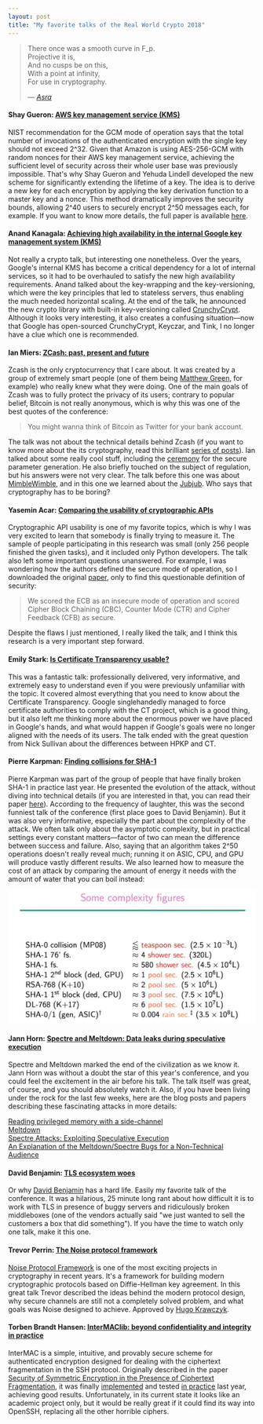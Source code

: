 ```yaml
---
layout: post
title: "My favorite talks of the Real World Crypto 2018"
---
```

>There once was a smooth curve in F_p.  
Projective it is,  
And no cusps be on this,  
With a point at infinity,  
For use in cryptography.
>
> — <cite>[Asra](https://www.youtube.com/watch?v=o4U0Gfh-0L4&t=950)</cite>

#### Shay Gueron: [AWS key management service (KMS)][shay-gueron]

NIST recommendation for the GCM mode of operation says
that the total number of invocations of the authenticated
encryption with the single key should not exceed 2^32.
Given that Amazon is using AES-256-GCM with random nonces
for their AWS key management service, achieving the sufficient
level of security across their whole user base was previously
impossible. That's why Shay Gueron and Yehuda Lindell developed
the new scheme for significantly extending the lifetime of a key.
The idea is to derive a new key for each encryption by applying
the key derivation function to a master key and a nonce. This
method dramatically improves the security bounds, allowing
2^40 users to securely encrypt 2^50 messages each, for example.
If you want to know more details, the full paper is available
[here](https://eprint.iacr.org/2017/702.pdf).

#### Anand Kanagala: [Achieving high availability in the internal Google key management system (KMS)][anand-kanagala]

Not really a crypto talk, but interesting one nonetheless. Over
the years, Google's internal KMS has become a critical dependency
for a lot of internal services, so it had to be overhauled to
satisfy the new high availability requirements. Anand talked
about the key-wrapping and the key-versioning, which were the
key principles that led to stateless servers, thus enabling
the much needed horizontal scaling. At the end of the talk,
he announced the new crypto library with built-in key-versioning
called [CrunchyCrypt](https://github.com/google/crunchy).
Although it looks very interesting, it also creates a confusing
situation—now that Google has open-sourced CrunchyCrypt,
Keyczar, and Tink, I no longer have a clue which one is recommended.

#### Ian Miers: [ZCash: past, present and future][ian-miers]

Zcash is the only cryptocurrency that I care about. It was
created by a group of extremely smart people (one of them being
[Matthew Green](https://blog.cryptographyengineering.com/), for example)
who really knew what they were doing. One of the main goals
of Zcash was to fully protect the privacy of its users;
contrary to popular belief, Bitcoin is not really anonymous,
which is why this was one of the best quotes of the conference:

>You might wanna think of Bitcoin as Twitter for your bank account.

The talk was not about the technical details behind Zcash
(if you want to know more about the its cryptography, read this
brilliant [series of posts](https://z.cash/technology/zksnarks.html)).
Ian talked about some really cool stuff, including the
[ceremony](https://z.cash/blog/the-design-of-the-ceremony.html)
for the secure parameter generation. He also briefly touched on the
subject of regulation, but his answers were not very clear.
The talk before this one was about [MimbleWimble](http://mimblewimble.cash/),
and in this one we learned about the [Jubjub](https://z.cash/technology/jubjub.html).
Who says that cryptography has to be boring?

#### Yasemin Acar: [Comparing the usability of cryptographic APIs][yasemin-acar]

Cryptographic API usability is one of my favorite topics,
which is why I was very excited to learn that somebody
is finally trying to measure it. The sample of people
participating in this research was small (only
256 people finished the given tasks), and it included
only Python developers. The talk also left some important
questions unanswered. For example, I was wondering how
the authors defined the secure mode of operation, so I
downloaded the original [paper](https://www.ieee-security.org/TC/SP2017/papers/161.pdf),
only to find this questionable definition of security:

>We scored the ECB as an insecure mode of
operation and scored Cipher Block Chaining (CBC), Counter
Mode (CTR) and Cipher Feedback (CFB) as secure.

Despite the flaws I just mentioned, I really liked the talk,
and I think this research is a very important step forward.

#### Emily Stark: [Is Certificate Transparency usable?][emily-stark]

This was a fantastic talk: professionally delivered,
very informative, and extremely easy to understand
even if you were previously unfamiliar with the topic.
It covered almost everything that you need to know
about the Certificate Transparency. Google singlehandedly
managed to force certificate authorities to comply
with the CT project, which is a good thing, but it also
left me thinking more about the enormous power we have placed
in Google's hands, and what would happen if Google's goals
were no longer aligned with the needs of its users. The talk
ended with the great question from Nick Sullivan about the
differences between HPKP and CT.

#### Pierre Karpman: [Finding collisions for SHA-1][pierre-karpman]

Pierre Karpman was part of the group of people that have finally
broken SHA-1 in practice last year. He presented the evolution
of the attack, without diving into technical details (if you are
interested in that, you can read their paper
[here](http://shattered.io/static/shattered.pdf)). According to
the frequency of laughter, this was the second funniest talk
of the conference (first place goes to David Benjamin). But it
was also very informative, especially the part about the complexity
of the attack. We often talk only about the asymptotic complexity,
but in practical settings every constant matters—factor of two
can mean the difference between success and failure. Also, saying
that an algorithm takes 2^50 operations doesn't really reveal much;
running it on ASIC, CPU, and GPU will produce vastly different results.
We also learned how to measure the cost of an attack by comparing
the amount of energy it needs with the amount of water that you can
boil instead:

![](/assets/img/2018-01-15-complexity.png)

#### Jann Horn: [Spectre and Meltdown: Data leaks during speculative execution][jann-horn]

Spectre and Meltdown marked the end of the civilization as
we know it. Jann Horn was without a doubt the star of this
year's conference, and you could feel the excitement in the
air before his talk. The talk itself was great, of course,
and you should absolutely watch it. Also, if you have been
living under the rock for the last few weeks, here are the
blog posts and papers describing these fascinating attacks
in more details:

[Reading privileged memory with a side-channel](https://googleprojectzero.blogspot.com/2018/01/reading-privileged-memory-with-side.html)  
[Meltdown](https://meltdownattack.com/meltdown.pdf)  
[Spectre Attacks: Exploiting Speculative Execution](https://spectreattack.com/spectre.pdf)  
[An Explanation of the Meltdown/Spectre Bugs for a Non-Technical Audience](https://blog.cloudflare.com/meltdown-spectre-non-technical/)

#### David Benjamin: [TLS ecosystem woes][david-benjamin]

Or why [David Benjamin](https://davidben.net/) has a hard life.
Easily my favorite talk of the conference. It was a hilarious,
25 minute long rant about how difficult it is to work with TLS
in presence of buggy servers and ridiculously broken middleboxes
(one of the vendors actually said "we just wanted to sell the
customers a box that did something"). If you have the time to
watch only one talk, make it this one.

#### Trevor Perrin: [The Noise protocol framework][trevor-perrin]

[Noise Protocol Framework](http://noiseprotocol.org/) is one of
the most exciting projects in cryptography in recent years.
It's a framework for building modern cryptographic protocols
based on Diffie-Hellman key agreement. In this great talk
Trevor described the ideas behind the modern protocol design,
why secure channels are still not a completely solved problem,
and what goals was Noise designed to achieve. Approved by
[Hugo Krawczyk](https://www.youtube.com/watch?v=3gipxdJ22iM&t=1248).

#### Torben Brandt Hansen: [InterMAClib: beyond confidentiality and integrity in practice][torben-brandt-hansen]

InterMAC is a simple, intuitive, and provably secure scheme
for authenticated encryption designed for dealing with the
ciphertext fragmentation in the SSH protocol. Originally described in the paper
[Security of Symmetric Encryption in the Presence of Ciphertext Fragmentation](https://eprint.iacr.org/2015/059),
it was finally [implemented](https://github.com/himsen/intermaclib) and
tested [in practice](https://github.com/himsen/openssh-portable-intermac) last year,
achieving good results. Unfortunately, in its current state it looks
like an academic project only, but it would be really great if it
could find its way into OpenSSH, replacing all the other horrible ciphers.

[shay-gueron]: https://www.youtube.com/watch?v=WEJ451rmhk4
[anand-kanagala]: https://www.youtube.com/watch?v=5T_c-lqgjso
[ian-miers]: https://www.youtube.com/watch?v=-FZ2f1S_7mQ
[yasemin-acar]: https://www.youtube.com/watch?v=ALUq2Kc2YxA
[emily-stark]: https://www.youtube.com/watch?v=e_rwG7MA5VU
[pierre-karpman]: https://www.youtube.com/watch?v=MY7qrZso78w
[jann-horn]: https://www.youtube.com/watch?v=6O8LTwVfTVs
[david-benjamin]: https://www.youtube.com/watch?v=_mE_JmwFi1Y
[trevor-perrin]: https://www.youtube.com/watch?v=3gipxdJ22iM
[torben-brandt-hansen]: https://www.youtube.com/watch?v=ETl4IxW_E4Y
